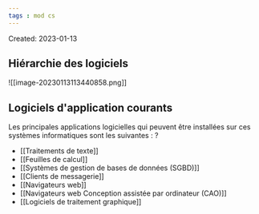 ```yaml
---
tags : mod cs
---
```

Created: 2023-01-13

## Hiérarchie des logiciels
![[image-20230113113440858.png]]

## Logiciels d'application courants
Les principales applications logicielles qui peuvent être installées sur ces systèmes informatiques sont les suivantes :
?
- [[Traitements de texte]]  
- [[Feuilles de calcul]]  
- [[Systèmes de gestion de bases de données (SGBD)]]  
- [[Clients de messagerie]]  
- [[Navigateurs web]] 
- [[Navigateurs web Conception assistée par ordinateur (CAO)]] 
- [[Logiciels de traitement graphique]] 

